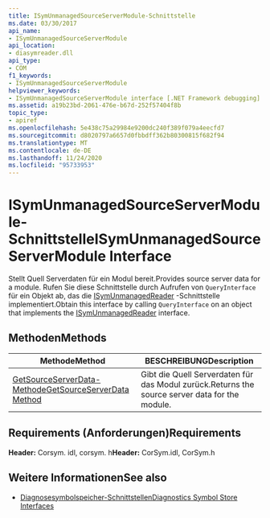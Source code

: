 ```yaml
---
title: ISymUnmanagedSourceServerModule-Schnittstelle
ms.date: 03/30/2017
api_name:
- ISymUnmanagedSourceServerModule
api_location:
- diasymreader.dll
api_type:
- COM
f1_keywords:
- ISymUnmanagedSourceServerModule
helpviewer_keywords:
- ISymUnmanagedSourceServerModule interface [.NET Framework debugging]
ms.assetid: a19b23bd-2061-476e-b67d-252f57404f8b
topic_type:
- apiref
ms.openlocfilehash: 5e438c75a29984e9200dc240f389f079a4eecfd7
ms.sourcegitcommit: d8020797a6657d0fbbdff362b80300815f682f94
ms.translationtype: MT
ms.contentlocale: de-DE
ms.lasthandoff: 11/24/2020
ms.locfileid: "95733953"
---
```

# <a name="isymunmanagedsourceservermodule-interface"></a><span data-ttu-id="2d1b0-102">ISymUnmanagedSourceServerModule-Schnittstelle</span><span class="sxs-lookup"><span data-stu-id="2d1b0-102">ISymUnmanagedSourceServerModule Interface</span></span>

<span data-ttu-id="2d1b0-103">Stellt Quell Serverdaten für ein Modul bereit.</span><span class="sxs-lookup"><span data-stu-id="2d1b0-103">Provides source server data for a module.</span></span> <span data-ttu-id="2d1b0-104">Rufen Sie diese Schnittstelle durch Aufrufen von `QueryInterface` für ein Objekt ab, das die [ISymUnmanagedReader](isymunmanagedreader-interface.md) -Schnittstelle implementiert.</span><span class="sxs-lookup"><span data-stu-id="2d1b0-104">Obtain this interface by calling `QueryInterface` on an object that implements the [ISymUnmanagedReader](isymunmanagedreader-interface.md) interface.</span></span>  
  
## <a name="methods"></a><span data-ttu-id="2d1b0-105">Methoden</span><span class="sxs-lookup"><span data-stu-id="2d1b0-105">Methods</span></span>  
  
|<span data-ttu-id="2d1b0-106">Methode</span><span class="sxs-lookup"><span data-stu-id="2d1b0-106">Method</span></span>|<span data-ttu-id="2d1b0-107">BESCHREIBUNG</span><span class="sxs-lookup"><span data-stu-id="2d1b0-107">Description</span></span>|  
|------------|-----------------|  
|[<span data-ttu-id="2d1b0-108">GetSourceServerData-Methode</span><span class="sxs-lookup"><span data-stu-id="2d1b0-108">GetSourceServerData Method</span></span>](isymunmanagedsourceservermodule-getsourceserverdata-method.md)|<span data-ttu-id="2d1b0-109">Gibt die Quell Serverdaten für das Modul zurück.</span><span class="sxs-lookup"><span data-stu-id="2d1b0-109">Returns the source server data for the module.</span></span>|  
  
## <a name="requirements"></a><span data-ttu-id="2d1b0-110">Requirements (Anforderungen)</span><span class="sxs-lookup"><span data-stu-id="2d1b0-110">Requirements</span></span>  

 <span data-ttu-id="2d1b0-111">**Header:** Corsym. idl, corsym. h</span><span class="sxs-lookup"><span data-stu-id="2d1b0-111">**Header:** CorSym.idl, CorSym.h</span></span>  
  
## <a name="see-also"></a><span data-ttu-id="2d1b0-112">Weitere Informationen</span><span class="sxs-lookup"><span data-stu-id="2d1b0-112">See also</span></span>

- [<span data-ttu-id="2d1b0-113">Diagnosesymbolspeicher-Schnittstellen</span><span class="sxs-lookup"><span data-stu-id="2d1b0-113">Diagnostics Symbol Store Interfaces</span></span>](diagnostics-symbol-store-interfaces.md)
